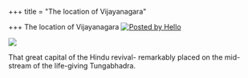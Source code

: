 +++
title = "The location of Vijayanagara"

+++
The location of Vijayanagara [![Posted by
Hello](https://i0.wp.com/photos1.blogger.com/pbh.gif)](http://www.hello.com/)

[![](https://i2.wp.com/photos1.blogger.com/img/133/1300/400/hampi.jpg)](http://photos1.blogger.com/img/133/1300/640/hampi.jpg)

That great capital of the Hindu revival- remarkably placed on the
mid-stream of the life-giving Tungabhadra.
